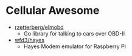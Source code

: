 # Cellular Awesome

* [rzetterberg/elmobd](https://github.com/rzetterberg/elmobd)
  * Go library for talking to cars over OBD-II
* [wfd3/hayes](https://github.com/wfd3/hayes)
  * Hayes Modem emulator for Raspberry Pi
